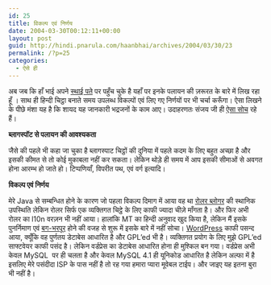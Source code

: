 ```yaml
---
id: 25
title: विकल्प एवं निर्णय
date: 2004-03-30T00:12:11+00:00
layout: post
guid: http://hindi.pnarula.com/haanbhai/archives/2004/03/30/23
permalink: /?p=25
categories:
  - ऐसे ही
---
```

अब जब कि हाँ भाई अपने [स्थाई पते](http://hindi.pnarula.com/haanbhai) पर पहुँच चुके है   यहाँ पर इनके पलायन की ज़रूरत के बारे में लिख रहा हूँ । साथ ही&#160;हिन्दी चिट्ठा बनाते समय उपलब्ध&#160;विकल्पों एवं लिए गए निर्णयों पर भी चर्चा करूँगा। ऐसा लिखने के पीछे मंशा यह है कि शायद यह जानकारी भद्रजनों के काम आए। उदाहरणतः संजय जी ही [ऐसा सोच](http://hrudaygaatha.blogspot.com/2004_03_01_hrudaygaatha_archive.html#108058104291701782) रहे हैं।

**ब्लागस्पॉट से पलायन की आवश्यकता**
  
जैसे की पहले भी कहा जा चुका है   ब्लागस्पाट चिट्ठों की दुनिया में पहले कदम के लिए&#160;बहुत अच्छा है और इसकी कीमत से तो कोई मुकाबला नहीं कर सकता। लेकिन थोड़े ही समय में आप इसकी सीमाओं से अवगत होना आरम्भ हो जाते हो।&#160;टिप्पणियाँ, विपरीत पथ, एवं वर्ग इत्यादि।

**विकल्प एवं निर्णय**
  
मेरे Java&#160;से सम्बन्धित होने के&#160;कारण&#160;जो पहला विकल्प दिमाग में आया वह था [रोलर&#160;ब्लोगर](http://jroller.com)&#160;की स्थानिक उपस्थिति लेकिन रोलर सिर्फ एक व्यक्तिगत चिट्ठे के लिए काफी ज्यादा चीज़े माँगता है। और फिर अभी रोलर का l10n वरज़न भी नहीं आया। हालांकि MT का हिन्दी अनुवाद खुद किया है, लेकिन मैं इसके पुनर्निमाण एवं [बग-भरपूर](http://gigaom.com/archives/2004/03/slow_postingmysql_problems.html) होने की वजह से शुरू में इसके बारे में नहीं सोचा। [WordPress](http://www.wordpress.org) काफी पसन्द आया, क्यूँकि वह पुर्णतय डेटाबेस आधारित है और GPL&#8217;ed भी है। व्यक्तिगत प्रयोग के लिए मुझे GPL&#8217;ed साफ्टवेयर काफी पसंद है। लेकिन वर्डप्रेस का डेटाबेस आधारित होना ही मुश्किल बन गया। वर्डप्रेस अभी केवल MySQL&#160; पर ही चलता है और केवल MySQL 4.1 ही यूनिकोड आधारित है लेकिन अल्फा में है इसलिए मेरे पसंदीदा ISP के पास नहीं है तो रह गया हमारा प्यारा मूवेबल टाईप। और जाइए यह इतना बुरा भी नहीं है।
